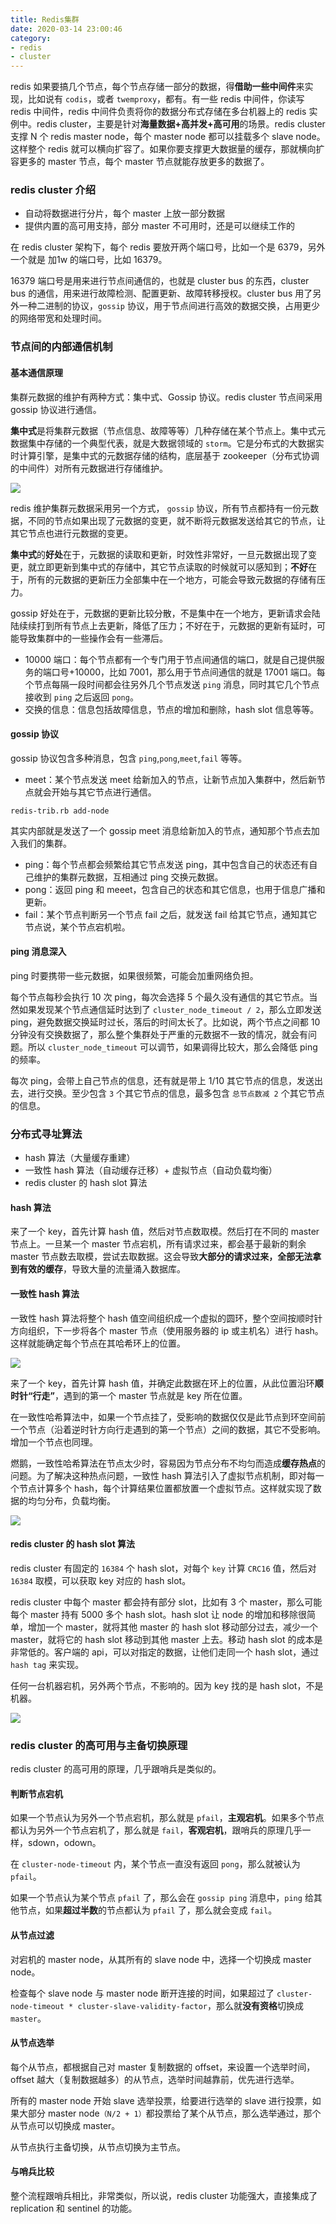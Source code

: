 ```yaml
---
title: Redis集群
date: 2020-03-14 23:00:46
category:
- redis
- cluster
---
```


redis 如果要搞几个节点，每个节点存储一部分的数据，得**借助一些中间件**来实现，比如说有 `codis`，或者 `twemproxy`，都有。有一些 redis 中间件，你读写 redis 中间件，redis 中间件负责将你的数据分布式存储在多台机器上的 redis 实例中。redis cluster，主要是针对**海量数据+高并发+高可用**的场景。redis cluster 支撑 N 个 redis master node，每个 master node 都可以挂载多个 slave node。这样整个 redis 就可以横向扩容了。如果你要支撑更大数据量的缓存，那就横向扩容更多的 master 节点，每个 master 节点就能存放更多的数据了。

### redis cluster 介绍

- 自动将数据进行分片，每个 master 上放一部分数据
- 提供内置的高可用支持，部分 master 不可用时，还是可以继续工作的

在 redis cluster 架构下，每个 redis 要放开两个端口号，比如一个是 6379，另外一个就是 加1w 的端口号，比如 16379。

16379 端口号是用来进行节点间通信的，也就是 cluster bus 的东西，cluster bus 的通信，用来进行故障检测、配置更新、故障转移授权。cluster bus 用了另外一种二进制的协议，`gossip` 协议，用于节点间进行高效的数据交换，占用更少的网络带宽和处理时间。

### 节点间的内部通信机制

#### 基本通信原理

集群元数据的维护有两种方式：集中式、Gossip 协议。redis cluster 节点间采用 gossip 协议进行通信。

**集中式**是将集群元数据（节点信息、故障等等）几种存储在某个节点上。集中式元数据集中存储的一个典型代表，就是大数据领域的 `storm`。它是分布式的大数据实时计算引擎，是集中式的元数据存储的结构，底层基于 zookeeper（分布式协调的中间件）对所有元数据进行存储维护。

![](https://raw.githubusercontent.com/Fi-Null/blog-pic/master/blog-pics/redis/redis_cluster.png)

redis 维护集群元数据采用另一个方式， `gossip` 协议，所有节点都持有一份元数据，不同的节点如果出现了元数据的变更，就不断将元数据发送给其它的节点，让其它节点也进行元数据的变更。

**集中式**的**好处**在于，元数据的读取和更新，时效性非常好，一旦元数据出现了变更，就立即更新到集中式的存储中，其它节点读取的时候就可以感知到；**不好**在于，所有的元数据的更新压力全部集中在一个地方，可能会导致元数据的存储有压力。

gossip 好处在于，元数据的更新比较分散，不是集中在一个地方，更新请求会陆陆续续打到所有节点上去更新，降低了压力；不好在于，元数据的更新有延时，可能导致集群中的一些操作会有一些滞后。

- 10000 端口：每个节点都有一个专门用于节点间通信的端口，就是自己提供服务的端口号+10000，比如 7001，那么用于节点间通信的就是 17001 端口。每个节点每隔一段时间都会往另外几个节点发送 `ping` 消息，同时其它几个节点接收到 `ping` 之后返回 `pong`。
- 交换的信息：信息包括故障信息，节点的增加和删除，hash slot 信息等等。

#### gossip 协议

gossip 协议包含多种消息，包含 `ping`,`pong`,`meet`,`fail` 等等。

- meet：某个节点发送 meet 给新加入的节点，让新节点加入集群中，然后新节点就会开始与其它节点进行通信。

```
redis-trib.rb add-node
```

其实内部就是发送了一个 gossip meet 消息给新加入的节点，通知那个节点去加入我们的集群。

- ping：每个节点都会频繁给其它节点发送 ping，其中包含自己的状态还有自己维护的集群元数据，互相通过 ping 交换元数据。
- pong：返回 ping 和 meeet，包含自己的状态和其它信息，也用于信息广播和更新。
- fail：某个节点判断另一个节点 fail 之后，就发送 fail 给其它节点，通知其它节点说，某个节点宕机啦。

#### ping 消息深入

ping 时要携带一些元数据，如果很频繁，可能会加重网络负担。

每个节点每秒会执行 10 次 ping，每次会选择 5 个最久没有通信的其它节点。当然如果发现某个节点通信延时达到了 `cluster_node_timeout / 2`，那么立即发送 ping，避免数据交换延时过长，落后的时间太长了。比如说，两个节点之间都 10 分钟没有交换数据了，那么整个集群处于严重的元数据不一致的情况，就会有问题。所以 `cluster_node_timeout` 可以调节，如果调得比较大，那么会降低 ping 的频率。

每次 ping，会带上自己节点的信息，还有就是带上 1/10 其它节点的信息，发送出去，进行交换。至少包含 `3` 个其它节点的信息，最多包含 `总节点数减 2` 个其它节点的信息。

### 分布式寻址算法

- hash 算法（大量缓存重建）
- 一致性 hash 算法（自动缓存迁移）+ 虚拟节点（自动负载均衡）
- redis cluster 的 hash slot 算法

#### hash 算法

来了一个 key，首先计算 hash 值，然后对节点数取模。然后打在不同的 master 节点上。一旦某一个 master 节点宕机，所有请求过来，都会基于最新的剩余 master 节点数去取模，尝试去取数据。这会导致**大部分的请求过来，全部无法拿到有效的缓存**，导致大量的流量涌入数据库。

#### 一致性 hash 算法

一致性 hash 算法将整个 hash 值空间组织成一个虚拟的圆环，整个空间按顺时针方向组织，下一步将各个 master 节点（使用服务器的 ip 或主机名）进行 hash。这样就能确定每个节点在其哈希环上的位置。

![](https://raw.githubusercontent.com/Fi-Null/blog-pic/master/blog-pics/redis/redis_cluster1.png)

来了一个 key，首先计算 hash 值，并确定此数据在环上的位置，从此位置沿环**顺时针“行走”**，遇到的第一个 master 节点就是 key 所在位置。

在一致性哈希算法中，如果一个节点挂了，受影响的数据仅仅是此节点到环空间前一个节点（沿着逆时针方向行走遇到的第一个节点）之间的数据，其它不受影响。增加一个节点也同理。

燃鹅，一致性哈希算法在节点太少时，容易因为节点分布不均匀而造成**缓存热点**的问题。为了解决这种热点问题，一致性 hash 算法引入了虚拟节点机制，即对每一个节点计算多个 hash，每个计算结果位置都放置一个虚拟节点。这样就实现了数据的均匀分布，负载均衡。

![](https://raw.githubusercontent.com/Fi-Null/blog-pic/master/blog-pics/redis/redis_cluster2.png)

#### redis cluster 的 hash slot 算法

redis cluster 有固定的 `16384` 个 hash slot，对每个 `key` 计算 `CRC16` 值，然后对 `16384` 取模，可以获取 key 对应的 hash slot。

redis cluster 中每个 master 都会持有部分 slot，比如有 3 个 master，那么可能每个 master 持有 5000 多个 hash slot。hash slot 让 node 的增加和移除很简单，增加一个 master，就将其他 master 的 hash slot 移动部分过去，减少一个 master，就将它的 hash slot 移动到其他 master 上去。移动 hash slot 的成本是非常低的。客户端的 api，可以对指定的数据，让他们走同一个 hash slot，通过 `hash tag` 来实现。

任何一台机器宕机，另外两个节点，不影响的。因为 key 找的是 hash slot，不是机器。

![](https://raw.githubusercontent.com/Fi-Null/blog-pic/master/blog-pics/redis/redis_cluster3.png)

### redis cluster 的高可用与主备切换原理

redis cluster 的高可用的原理，几乎跟哨兵是类似的。

#### 判断节点宕机

如果一个节点认为另外一个节点宕机，那么就是 `pfail`，**主观宕机**。如果多个节点都认为另外一个节点宕机了，那么就是 `fail`，**客观宕机**，跟哨兵的原理几乎一样，sdown，odown。

在 `cluster-node-timeout` 内，某个节点一直没有返回 `pong`，那么就被认为 `pfail`。

如果一个节点认为某个节点 `pfail` 了，那么会在 `gossip ping` 消息中，`ping` 给其他节点，如果**超过半数**的节点都认为 `pfail` 了，那么就会变成 `fail`。

#### 从节点过滤

对宕机的 master node，从其所有的 slave node 中，选择一个切换成 master node。

检查每个 slave node 与 master node 断开连接的时间，如果超过了 `cluster-node-timeout * cluster-slave-validity-factor`，那么就**没有资格**切换成 `master`。

#### 从节点选举

每个从节点，都根据自己对 master 复制数据的 offset，来设置一个选举时间，offset 越大（复制数据越多）的从节点，选举时间越靠前，优先进行选举。

所有的 master node 开始 slave 选举投票，给要进行选举的 slave 进行投票，如果大部分 master node`（N/2 + 1）`都投票给了某个从节点，那么选举通过，那个从节点可以切换成 master。

从节点执行主备切换，从节点切换为主节点。

#### 与哨兵比较

整个流程跟哨兵相比，非常类似，所以说，redis cluster 功能强大，直接集成了 replication 和 sentinel 的功能。

